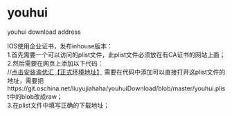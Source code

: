 # youhui
youhui download address

IOS使用企业证书，发布inhouse版本：<br>
1.首先需要一个可以访问的plist文件，此plist文件必须放在有CA证书的网站上面；<br>
2.然后需要在网页上添加以下代码：<br>
		//<a href='itms-services://?action=download-manifest&url=https://git.oschina.net/liuyujiahaha/youhuiDownload/raw/master/youhui_release.plist'>点击安装渝优汇【正式环境地址】</a> 
需要在代码中添加可以直接打开这plist文件的地址，需要把https://git.oschina.net/liuyujiahaha/youhuiDownload/blob/master/youhui.plist中的blob改成raw；<br>
3.在plist文件中填写正确的下载地址；
